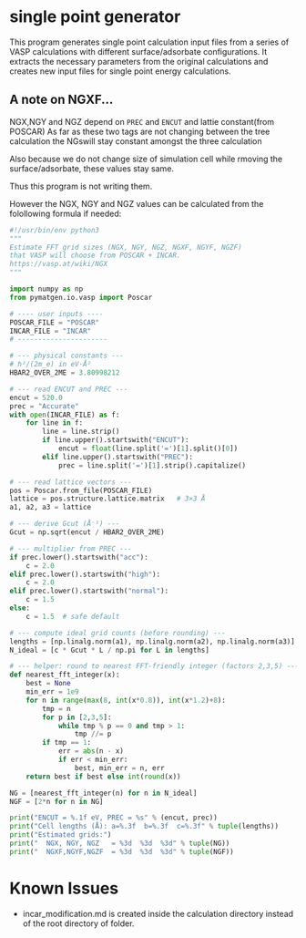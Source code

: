 # single point generator

This program generates single point calculation input files from a series of VASP calculations with different surface/adsorbate configurations. It extracts the necessary parameters from the original calculations and creates new input files for single point energy calculations.

## A note on NGXF...

NGX,NGY and NGZ depend on `PREC` and `ENCUT` and lattie constant(from POSCAR) As far as these two tags are 
not changing between the tree calculation the NGswill stay constant amongst the three calculation

Also because we do not change size of simulation cell while rmoving the surface/adsorbate, these values stay same. 

Thus this program is not writing them.


However the NGX, NGY and NGZ values can be calculated from the folollowing formula if needed:

```python
#!/usr/bin/env python3
"""
Estimate FFT grid sizes (NGX, NGY, NGZ, NGXF, NGYF, NGZF)
that VASP will choose from POSCAR + INCAR.
https://vasp.at/wiki/NGX 
"""

import numpy as np
from pymatgen.io.vasp import Poscar

# ---- user inputs ----
POSCAR_FILE = "POSCAR"
INCAR_FILE = "INCAR"
# ----------------------

# --- physical constants ---
# ℏ²/(2m_e) in eV·Å²
HBAR2_OVER_2ME = 3.80998212

# --- read ENCUT and PREC ---
encut = 520.0
prec = "Accurate"
with open(INCAR_FILE) as f:
    for line in f:
        line = line.strip()
        if line.upper().startswith("ENCUT"):
            encut = float(line.split('=')[1].split()[0])
        elif line.upper().startswith("PREC"):
            prec = line.split('=')[1].strip().capitalize()

# --- read lattice vectors ---
pos = Poscar.from_file(POSCAR_FILE)
lattice = pos.structure.lattice.matrix   # 3×3 Å
a1, a2, a3 = lattice

# --- derive Gcut (Å⁻¹) ---
Gcut = np.sqrt(encut / HBAR2_OVER_2ME)

# --- multiplier from PREC ---
if prec.lower().startswith("acc"):
    c = 2.0
elif prec.lower().startswith("high"):
    c = 2.0
elif prec.lower().startswith("normal"):
    c = 1.5
else:
    c = 1.5  # safe default

# --- compute ideal grid counts (before rounding) ---
lengths = [np.linalg.norm(a1), np.linalg.norm(a2), np.linalg.norm(a3)]
N_ideal = [c * Gcut * L / np.pi for L in lengths]

# --- helper: round to nearest FFT-friendly integer (factors 2,3,5) ---
def nearest_fft_integer(x):
    best = None
    min_err = 1e9
    for n in range(max(8, int(x*0.8)), int(x*1.2)+8):
        tmp = n
        for p in [2,3,5]:
            while tmp % p == 0 and tmp > 1:
                tmp //= p
        if tmp == 1:
            err = abs(n - x)
            if err < min_err:
                best, min_err = n, err
    return best if best else int(round(x))

NG = [nearest_fft_integer(n) for n in N_ideal]
NGF = [2*n for n in NG]

print("ENCUT = %.1f eV, PREC = %s" % (encut, prec))
print("Cell lengths (Å): a=%.3f  b=%.3f  c=%.3f" % tuple(lengths))
print("Estimated grids:")
print("  NGX, NGY, NGZ   = %3d  %3d  %3d" % tuple(NG))
print("  NGXF,NGYF,NGZF  = %3d  %3d  %3d" % tuple(NGF))
```

# Known Issues 
- incar_modification.md is created inside the calculation directory instead of the root directory of folder. 